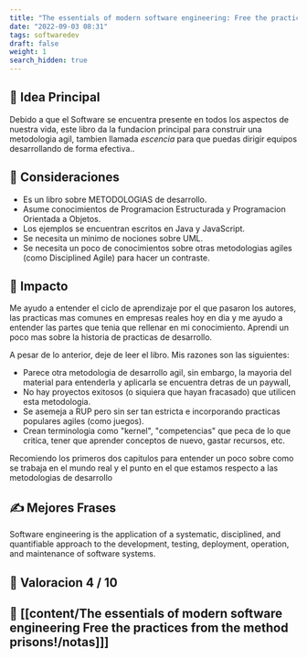 ```yaml
---
title: "The essentials of modern software engineering: Free the practices from the method prisons - Book"
date: "2022-09-03 08:31"
tags: softwaredev
draft: false
weight: 1
search_hidden: true
---
```

## 🌱 Idea Principal
Debido a que el Software se encuentra presente en todos los aspectos de nuestra vida, este libro da la fundacion principal para construir una metodologia agil, tambien llamada *escencia* para que puedas dirigir equipos desarrollando de forma efectiva..
## 🌠 Consideraciones
- Es un libro sobre METODOLOGIAS de desarrollo.
- Asume conocimientos de Programacion Estructurada y Programacion Orientada a Objetos.
- Los ejemplos se encuentran escritos en Java y JavaScript.
- Se necesita un minimo de nociones sobre UML.
- Se necesita un poco de conocimientos sobre otras metodologias agiles (como Disciplined Agile) para hacer un contraste.

## 🌌 Impacto
Me ayudo a entender el ciclo de aprendizaje por el que pasaron los autores, las practicas mas comunes en empresas reales hoy en dia y me ayudo a entender las partes que tenia que rellenar en mi conocimiento. Aprendi un poco mas sobre la historia de practicas de desarrollo.

A pesar de lo anterior, deje de leer el libro. Mis razones son las siguientes:
- Parece otra metodologia de desarrollo agil, sin embargo, la mayoria del material para entenderla y aplicarla se encuentra detras de un paywall, 
- No hay proyectos exitosos (o siquiera que hayan fracasado) que utilicen esta metodologia. 
- Se asemeja a RUP pero sin ser tan estricta e incorporando practicas populares agiles (como juegos).
- Crean terminologia como "kernel", "competencias" que peca de lo que critica, tener que aprender conceptos de nuevo, gastar recursos, etc.

Recomiendo los primeros dos capitulos para entender un poco sobre como se trabaja en el mundo real y el punto en el que estamos respecto a las metodologias de desarrollo

## ✍ Mejores Frases
Software engineering is the application of a systematic, disciplined, and quantifiable approach to the development, testing, deployment, operation, and maintenance of software systems.

## 🌟 Valoracion 4 / 10

## 📔 [[content/The essentials of modern software engineering Free the practices from the method prisons!/notas]]]